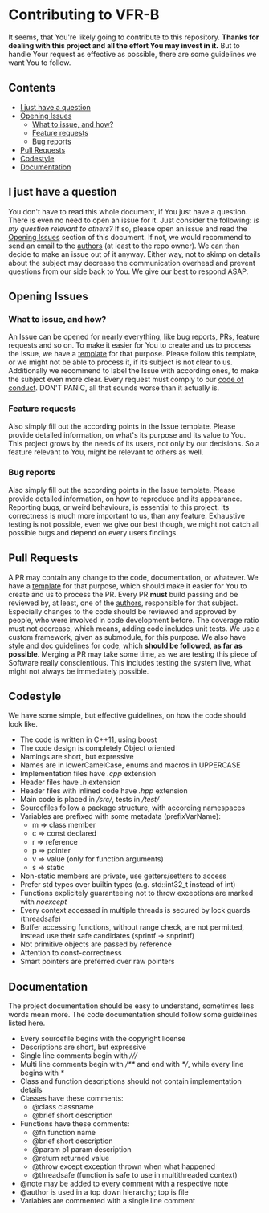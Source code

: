 # Contributing to VFR-B

It seems, that You're likely going to contribute to this repository. **Thanks for dealing with this project and all the effort You may invest in it.**
But to handle Your request as effective as possible, there are some guidelines we want You to follow.

## Contents

+ [I just have a question](#i-just-have-a-question)
+ [Opening Issues](#opening-issues)
  + [What to issue, and how?](#what-to-issue-and-how)
  + [Feature requests](#feature-requests)
  + [Bug reports](#bug-reports)
+ [Pull Requests](#pull-requests)
+ [Codestyle](#codestyle)
+ [Documentation](#documentation)

## I just have a question

You don't have to read this whole document, if You just have a question. There is even no need to open an issue for it. Just consider the following: *Is my question relevant to others?* If so, please open an issue and read the [Opening Issues](#opening-issues) section of this document. If not, we would recommend to send an email to the [authors](AUTHORS.md) (at least to the repo owner). We can than decide to make an issue out of it anyway. Either way, not to skimp on details about the subject may decrease the communication overhead and prevent questions from our side back to You. We give our best to respond ASAP.

## Opening Issues

### What to issue, and how?

An Issue can be opened for nearly everything, like bug reports, PRs, feature requests and so on.
To make it easier for You to create and us to process the Issue, we have a [template](issue_template.md) for that purpose. Please follow this template, or we might not be able to process it, if its subject is not clear to us. Additionally we recommend to label the Issue with according ones, to make the subject even more clear. Every request must comply to our [code of conduct](CODE_OF_CONDUCT.md). DON'T PANIC, all that sounds worse than it actually is.

### Feature requests

Also simply fill out the according points in the Issue template. Please provide detailed information, on what's its purpose and its value to You. This project grows by the needs of its users, not only by our decisions. So a feature relevant to You, might be relevant to others as well.

### Bug reports

Also simply fill out the according points in the Issue template. Please provide detailed information, on how to reproduce and its appearance. Reporting bugs, or weird behaviours, is essential to this project. Its correctness is much more important to us, than any feature. Exhaustive testing is not possible, even we give our best though, we might not catch all possible bugs and depend on every users findings.

## Pull Requests

A PR may contain any change to the code, documentation, or whatever. We have a [template](pull_request_template.md) for that purpose, which should make it easier for You to create and us to process the PR. Every PR **must** build passing and be reviewed by, at least, one of the [authors](AUTHORS.md), responsible for that subject. Especially changes to the code should be reviewed and approved by people, who were involved in code development before. The coverage ratio must not decrease, which means, adding code includes unit tests. We use a custom framework, given as submodule, for this purpose. We also have [style](#codestyle) and [doc](#documentation) guidelines for code, which **should be followed, as far as possible**. Merging a PR may take some time, as we are testing this piece of Software really conscientious. This includes testing the system live, what might not always be immediately possible.

## Codestyle

We have some simple, but effective guidelines, on how the code should look like.

+ The code is written in C++11, using [boost](http://www.boost.org/)
+ The code design is completely Object oriented
+ Namings are short, but expressive
+ Names are in lowerCamelCase, enums and macros in UPPERCASE
+ Implementation files have *.cpp* extension
+ Header files have *.h* extension
+ Header files with inlined code have *.hpp* extension
+ Main code is placed in */src/*, tests in */test/*
+ Sourcefiles follow a package structure, with according namespaces
+ Variables are prefixed with some metadata (prefixVarName):
  + m => class member
  + c => const declared
  + r => reference
  + p => pointer
  + v => value (only for function arguments)
  + s => static
+ Non-static members are private, use getters/setters to access
+ Prefer std types over builtin types (e.g. std::int32_t instead of int)
+ Functions explicitely guaranteeing not to throw exceptions are marked with *noexcept*
+ Every context accessed in multiple threads is secured by lock guards (threadsafe)
+ Buffer accessing functions, without range check, are not permitted, instead use their safe candidates (sprintf -> snprintf)
+ Not primitive objects are passed by reference
+ Attention to const-correctness
+ Smart pointers are preferred over raw pointers

## Documentation

The project documentation should be easy to understand, sometimes less words mean more.
The code documentation should follow some guidelines listed here.

+ Every sourcefile begins with the copyright license
+ Descriptions are short, but expressive
+ Single line comments begin with *///*
+ Multi line comments begin with */\*\** and end with *\*/*, while every line begins with *\**
+ Class and function descriptions should not contain implementation details
+ Classes have these comments:
  + @class classname
  + @brief short description
+ Functions have these comments:
  + @fn function name
  + @brief short description
  + @param p1 param description
  + @return returned value
  + @throw except exception thrown when what happened
  + @threadsafe (function is safe to use in multithreaded context)
+ @note may be added to every comment with a respective note
+ @author is used in a top down hierarchy; top is file
+ Variables are commented with a single line comment